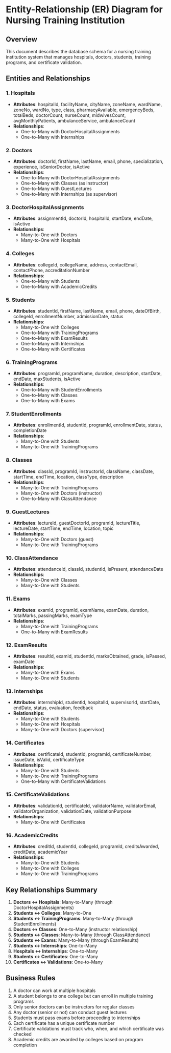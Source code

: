 # Entity-Relationship (ER) Diagram for Nursing Training Institution

## Overview
This document describes the database schema for a nursing training institution system that manages hospitals, doctors, students, training programs, and certificate validation.

## Entities and Relationships

### 1. Hospitals
- **Attributes**: hospitalId, facilityName, cityName, zoneName, wardName, zoneNo, wardNo, type, class, pharmacyAvailable, emergencyBeds, totalBeds, doctorCount, nurseCount, midwivesCount, avgMonthlyPatients, ambulanceService, ambulanceCount
- **Relationships**: 
  - One-to-Many with DoctorHospitalAssignments
  - One-to-Many with Internships

### 2. Doctors
- **Attributes**: doctorId, firstName, lastName, email, phone, specialization, experience, isSeniorDoctor, isActive
- **Relationships**:
  - One-to-Many with DoctorHospitalAssignments
  - One-to-Many with Classes (as instructor)
  - One-to-Many with GuestLectures
  - One-to-Many with Internships (as supervisor)

### 3. DoctorHospitalAssignments
- **Attributes**: assignmentId, doctorId, hospitalId, startDate, endDate, isActive
- **Relationships**:
  - Many-to-One with Doctors
  - Many-to-One with Hospitals

### 4. Colleges
- **Attributes**: collegeId, collegeName, address, contactEmail, contactPhone, accreditationNumber
- **Relationships**:
  - One-to-Many with Students
  - One-to-Many with AcademicCredits

### 5. Students
- **Attributes**: studentId, firstName, lastName, email, phone, dateOfBirth, collegeId, enrollmentNumber, admissionDate, status
- **Relationships**:
  - Many-to-One with Colleges
  - One-to-Many with TrainingPrograms
  - One-to-Many with ExamResults
  - One-to-Many with Internships
  - One-to-Many with Certificates

### 6. TrainingPrograms
- **Attributes**: programId, programName, duration, description, startDate, endDate, maxStudents, isActive
- **Relationships**:
  - One-to-Many with StudentEnrollments
  - One-to-Many with Classes
  - One-to-Many with Exams

### 7. StudentEnrollments
- **Attributes**: enrollmentId, studentId, programId, enrollmentDate, status, completionDate
- **Relationships**:
  - Many-to-One with Students
  - Many-to-One with TrainingPrograms

### 8. Classes
- **Attributes**: classId, programId, instructorId, className, classDate, startTime, endTime, location, classType, description
- **Relationships**:
  - Many-to-One with TrainingPrograms
  - Many-to-One with Doctors (instructor)
  - One-to-Many with ClassAttendance

### 9. GuestLectures
- **Attributes**: lectureId, guestDoctorId, programId, lectureTitle, lectureDate, startTime, endTime, location, topic
- **Relationships**:
  - Many-to-One with Doctors (guest)
  - Many-to-One with TrainingPrograms

### 10. ClassAttendance
- **Attributes**: attendanceId, classId, studentId, isPresent, attendanceDate
- **Relationships**:
  - Many-to-One with Classes
  - Many-to-One with Students

### 11. Exams
- **Attributes**: examId, programId, examName, examDate, duration, totalMarks, passingMarks, examType
- **Relationships**:
  - Many-to-One with TrainingPrograms
  - One-to-Many with ExamResults

### 12. ExamResults
- **Attributes**: resultId, examId, studentId, marksObtained, grade, isPassed, examDate
- **Relationships**:
  - Many-to-One with Exams
  - Many-to-One with Students

### 13. Internships
- **Attributes**: internshipId, studentId, hospitalId, supervisorId, startDate, endDate, status, evaluation, feedback
- **Relationships**:
  - Many-to-One with Students
  - Many-to-One with Hospitals
  - Many-to-One with Doctors (supervisor)

### 14. Certificates
- **Attributes**: certificateId, studentId, programId, certificateNumber, issueDate, isValid, certificateType
- **Relationships**:
  - Many-to-One with Students
  - Many-to-One with TrainingPrograms
  - One-to-Many with CertificateValidations

### 15. CertificateValidations
- **Attributes**: validationId, certificateId, validatorName, validatorEmail, validatorOrganization, validationDate, validationPurpose
- **Relationships**:
  - Many-to-One with Certificates

### 16. AcademicCredits
- **Attributes**: creditId, studentId, collegeId, programId, creditsAwarded, creditDate, academicYear
- **Relationships**:
  - Many-to-One with Students
  - Many-to-One with Colleges
  - Many-to-One with TrainingPrograms

## Key Relationships Summary

1. **Doctors ↔ Hospitals**: Many-to-Many (through DoctorHospitalAssignments)
2. **Students ↔ Colleges**: Many-to-One
3. **Students ↔ TrainingPrograms**: Many-to-Many (through StudentEnrollments)
4. **Doctors ↔ Classes**: One-to-Many (instructor relationship)
5. **Students ↔ Classes**: Many-to-Many (through ClassAttendance)
6. **Students ↔ Exams**: Many-to-Many (through ExamResults)
7. **Students ↔ Internships**: One-to-Many
8. **Hospitals ↔ Internships**: One-to-Many
9. **Students ↔ Certificates**: One-to-Many
10. **Certificates ↔ Validations**: One-to-Many

## Business Rules

1. A doctor can work at multiple hospitals
2. A student belongs to one college but can enroll in multiple training programs
3. Only senior doctors can be instructors for regular classes
4. Any doctor (senior or not) can conduct guest lectures
5. Students must pass exams before proceeding to internships
6. Each certificate has a unique certificate number
7. Certificate validations must track who, when, and which certificate was checked
8. Academic credits are awarded by colleges based on program completion